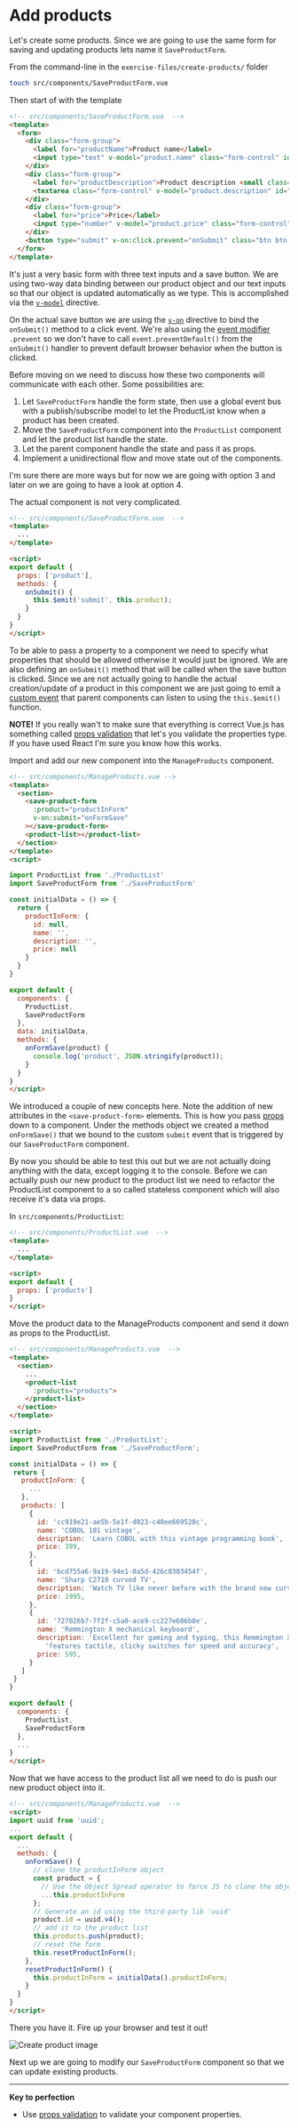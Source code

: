 # Add products

Let's create some products. Since we are going to use the same form for saving and updating products lets name it `SaveProductForm`.

From the command-line in the `exercise-files/create-products/` folder

```bash
touch src/components/SaveProductForm.vue
```

Then start of with the template
```html
<!-- src/components/SaveProductForm.vue  -->
<template>
  <form>
    <div class="form-group">
      <label for="productName">Product name</label>
      <input type="text" v-model="product.name" class="form-control" id="productName" maxlength="32" placeholder="Enter product name">
    </div>
    <div class="form-group">
      <label for="productDescription">Product description <small class="text-muted">(optional)</small></label>
      <textarea class="form-control" v-model="product.description" id="productDescription" rows="3" maxlength="128" placeholder="Enter description"></textarea>
    </div>
    <div class="form-group">
      <label for="price">Price</label>
      <input type="number" v-model="product.price" class="form-control" id="price" placeholder="Enter Price" number>
    </div>
    <button type="submit" v-on:click.prevent="onSubmit" class="btn btn-primary">Save product</button>
  </form>
</template>
```

It's just a very basic form with three text inputs and a save button. We are using two-way data binding between our product object and our text inputs so that our object is updated automatically as we type. This is accomplished via the [`v-model`](https://vuejs.org/guide/forms.html) directive.

On the actual save button we are using the [`v-on`](https://vuejs.org/guide/events.html) directive to bind the `onSubmit()` method to a click event. We're also using the [event modifier](http://vuejs.org/guide/events.html#Event-Modifiers) `.prevent` so we don't have to call `event.preventDefault()` from the `onSubmit()` handler to prevent default browser behavior when the button is clicked.

Before moving on we need to discuss how these two components will communicate with each other. Some possibilities are:

1. Let `SaveProductForm` handle the form state, then use a global event bus with a publish/subscribe model to let the ProductList know when a product has been created.
2. Move the `SaveProductForm` component into the `ProductList` component and let the product list handle the state.
3. Let the parent component handle the state and pass it as props.
4. Implement a unidirectional flow and move state out of the components.

I'm sure there are more ways but for now we are going with option 3 and later on we are going to have a look at option 4.

The actual component is not very complicated.

```html
<!-- src/components/SaveProductForm.vue  -->
<template>
  ...
</template>

<script>
export default {
  props: ['product'],
  methods: {
    onSubmit() {
      this.$emit('submit', this.product);
    }
  }
}
</script>
```

To be able to pass a property to a component we need to specify what properties that should be allowed otherwise it would just be ignored.
We are also defining an `onSubmit()` method that will be called when the save button is clicked. Since we are not actually going to handle the actual creation/update of a product in this component we are just going to emit a [custom event](http://vuejs.org/guide/components.html#Custom-Events) that parent components can listen to using the `this.$emit()` function.

**NOTE!**
If you really wan't to make sure that everything is correct Vue.js has something
called [props validation](http://vuejs.org/guide/components.html#Prop-Validation)
that let's you validate the properties type. If you have used React I'm sure you know how this works.

Import and add our new component into the `ManageProducts` component.
```html
<!-- src/components/ManageProducts.vue -->
<template>
  <section>
    <save-product-form
      :product="productInForm"
      v-on:submit="onFormSave"
    ></save-product-form>
    <product-list></product-list>
  </section>
</template>
<script>

import ProductList from './ProductList'
import SaveProductForm from './SaveProductForm'

const initialData = () => {
  return {
    productInForm: {
      id: null,
      name: '',
      description: '',
      price: null
    }  
  }
}

export default {
  components: {
    ProductList,
    SaveProductForm
  },
  data: initialData,
  methods: {
    onFormSave(product) {
      console.log('product', JSON.stringify(product));
    }
  }
}
</script>
```
We introduced a couple of new concepts here. Note the addition of new attributes in the `<save-product-form>` elements. This is how you pass [props](http://vuejs.org/guide/components.html#Props) down to a component. Under the methods object we created a method `onFormSave()` that we bound to the custom `submit` event that is triggered by our `SaveProductForm` component.

By now you should be able to test this out but we are not actually doing anything with the data, except logging it to the console. Before we can actually push our new product to the product list
we need to refactor the ProductList component to a so called stateless component
which will also receive it's data via props.

In `src/components/ProductList`:

```html
<!-- src/components/ProductList.vue  -->
<template>
  ...
</template>

<script>
export default {
  props: ['products']
}
</script>
```

Move the product data to the ManageProducts component and send it down as props
to the ProductList.

```html
<!-- src/components/ManageProducts.vue  -->
<template>
  <section>
    ...
    <product-list
      :products="products">
    </product-list>
  </section>
</template>

<script>
import ProductList from './ProductList';
import SaveProductForm from './SaveProductForm';

const initialData = () => {
 return {
   productInForm: {
     ...
   },
   products: [
     {
       id: 'cc919e21-ae5b-5e1f-d023-c40ee669520c',
       name: 'COBOL 101 vintage',
       description: 'Learn COBOL with this vintage programming book',
       price: 399,
     },
     {
       id: 'bcd755a6-9a19-94e1-0a5d-426c0303454f',
       name: 'Sharp C2719 curved TV',
       description: 'Watch TV like never before with the brand new curved screen technology',
       price: 1995,
     },
     {
       id: '727026b7-7f2f-c5a0-ace9-cc227e686b8e',
       name: 'Remmington X mechanical keyboard',
       description: 'Excellent for gaming and typing, this Remmington X keyboard ' +
         'features tactile, clicky switches for speed and accuracy',
       price: 595,
     }
   ]
 }
}

export default {
  components: {
    ProductList,
    SaveProductForm
  },
  ...
}
</script>
```

Now that we have access to the product list all we need to do is push our new product object into it.

```html
<!-- src/components/ManageProducts.vue  -->
<script>
import uuid from 'uuid';
...
export default {
  ...
  methods: {
    onFormSave() {
      // clone the productInForm object
      const product = {
        // Use the Object Spread operator to force JS to clone the object
        ...this.productInForm
      };
      // Generate an id using the third-party lib 'uuid'
      product.id = uuid.v4();
      // add it to the product list
      this.products.push(product);
      // reset the form
      this.resetProductInForm();
    },
    resetProductInForm() {
      this.productInForm = initialData().productInForm;
    }
  }
}
</script>
```

There you have it. Fire up your browser and test it out!

![Create product image](/docs/images/create-product.png)

Next up we are going to modify our `SaveProductForm` component so that we can update existing products.

---

**Key to perfection**

 * Use [props validation](http://vuejs.org/guide/components.html#Prop-Validation) to validate your component properties.
